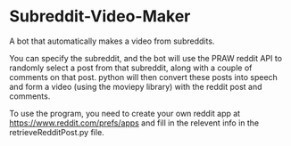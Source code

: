 # Subreddit-Video-Maker
A bot that automatically makes a video from subreddits.

You can specify the subreddit, and the bot will use the PRAW reddit API to randomly select a post from that subreddit, along with a couple of comments on that post.
python will then convert these posts into speech and form a video (using the moviepy library) with the reddit post and comments.

To use the program, you need to create your own reddit app at https://www.reddit.com/prefs/apps and fill in the relevent info in the retrieveRedditPost.py file.
